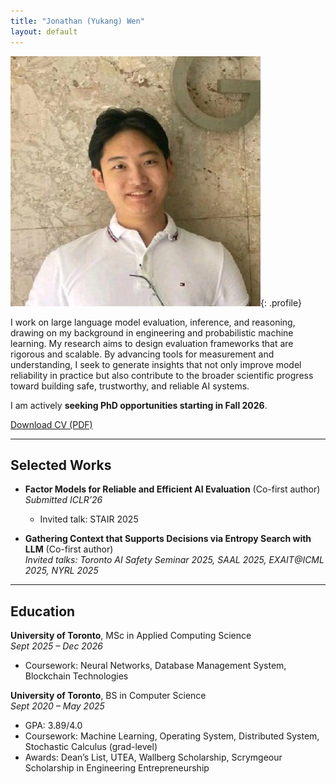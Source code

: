 ```yaml
---
title: "Jonathan (Yukang) Wen"
layout: default
---
```


<!-- # Jonathan (Yukang) Wen -->

![Profile photo](/assets/profile.jpg){: .profile}

I work on large language model evaluation, inference, and reasoning, drawing on my background in engineering and probabilistic machine learning. My research aims to design evaluation frameworks that are rigorous and scalable. By advancing tools for measurement and understanding, I seek to generate insights that not only improve model reliability in practice but also contribute to the broader scientific progress toward building safe, trustworthy, and reliable AI systems. 

I am actively **seeking PhD opportunities starting in Fall 2026**.

[Download CV (PDF)](/assets/Jonathan_Resume.pdf)  



---

## Selected Works

- **Factor Models for Reliable and Efficient AI Evaluation** (Co-first author)  
  *Submitted ICLR’26*  
  - Invited talk: STAIR 2025  


- **Gathering Context that Supports Decisions via Entropy Search with LLM** (Co-first author)  
  *Invited talks: Toronto AI Safety Seminar 2025, SAAL 2025, EXAIT@ICML 2025, NYRL 2025*  

---

## Education

**University of Toronto**, MSc in Applied Computing Science  
*Sept 2025 – Dec 2026*  
- Coursework: Neural Networks, Database Management System, Blockchain Technologies  

**University of Toronto**, BS in Computer Science  
*Sept 2020 – May 2025*  
- GPA: 3.89/4.0  
- Coursework: Machine Learning, Operating System, Distributed System, Stochastic Calculus (grad-level)  
- Awards: Dean’s List, UTEA, Wallberg Scholarship, Scrymgeour Scholarship in Engineering Entrepreneurship  

